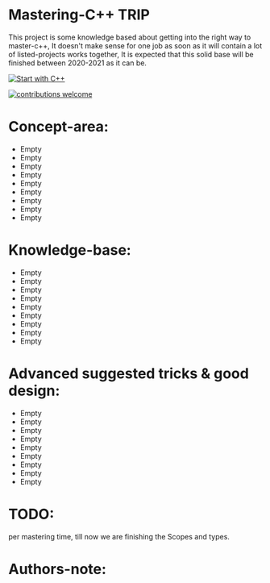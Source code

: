 # Mastering-C++ TRIP

This project is some knowledge based about getting into the right way to master-c++,
 It doesn't make sense for one job as soon as it will contain a lot of listed-projects works together,  It is expected that this solid base will be finished between 2020-2021 as it can be.

[![Start with C++](https://img.shields.io/badge/Start%20with-C++%3F-brightgreen.svg?style=flat-square&logo=appveyor)](https://www.learncpp.com/)

[![contributions welcome](https://img.shields.io/badge/Reference-DOCS-blue.svg?style=popout-square)](https://docs.microsoft.com/en-us/)

# Concept-area:
* Empty
* Empty
* Empty
* Empty
* Empty
* Empty
* Empty
* Empty
* Empty




# Knowledge-base:
* Empty
* Empty
* Empty
* Empty
* Empty
* Empty
* Empty
* Empty
* Empty




# Advanced suggested tricks & good design:
* Empty
* Empty
* Empty
* Empty
* Empty
* Empty
* Empty
* Empty
* Empty




# TODO:
per mastering time, till now we are finishing the Scopes and types.



# Authors-note:





